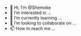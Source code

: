 - 👋 Hi, I’m @Shemoke
- 👀 I’m interested in ...
- 🌱 I’m currently learning ...
- 💞️ I’m looking to collaborate on ...
- 📫 How to reach me ...

<!---
Shemoke/Shemoke is a ✨ special ✨ repository because its `README.md` (this file) appears on your GitHub profile.
You can click the Preview link to take a look at your changes.
--->
